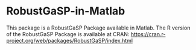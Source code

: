 # RobustGaSP-in-Matlab
 This package is a RobustGaSP Package available in Matlab. The R version of the RobustGaSP Package is available at CRAN: https://cran.r-project.org/web/packages/RobustGaSP/index.html
